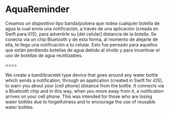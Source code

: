 # AquaReminder

Creamos un dispositivo tipo banda/pulsera que rodea cualquier botella de agua la cual envía una notificación, a través de una aplicación (creada en Swift para iOS), para advertirle su [del celular] distancia de la botella. Se conecta vía un chip Bluetooth y de esta forma, al momento de alejarte de ella, te llega una notificación a tu celular. Esto fue pensado para aquellos que están perdiendo botellas de agua debido al olvido y para incentivar el uso de botellas de agua reutilizables.

<<>>

We create a band/bracelet type device that goes around any water bottle which sends a notification, through an application (created in Swift for iOS), to warn you about your [cell phone] distance from the bottle. It connects via a Bluetooth chip and in this way, when you move away from it, a notification arrives on your cell phone. This was intended for those who are losing water bottles due to forgetfulness and to encourage the use of reusable water bottles.
